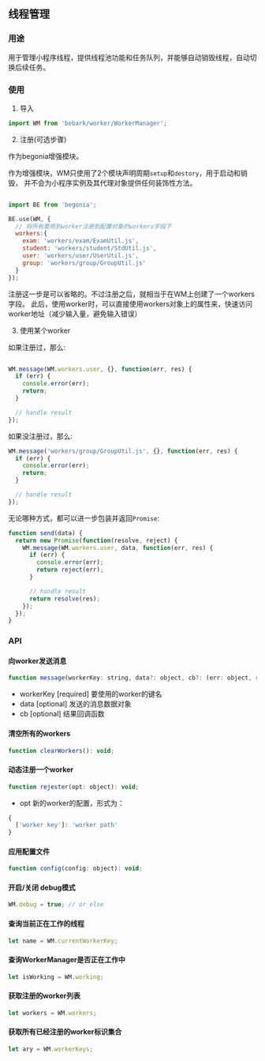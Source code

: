 ## 线程管理

### 用途

用于管理小程序线程，提供线程池功能和任务队列，并能够自动销毁线程，自动切换后续任务。


### 使用

1. 导入

```js
import WM from 'bebark/worker/WorkerManager';
```

2. 注册(可选步骤)

作为begonia增强模块。

作为增强模块，WM只使用了2个模块声明周期`setup`和`destory`，用于启动和销毁，
并不会为小程序实例及其代理对象提供任何装饰性方法。

```js

import BE from 'begonia';

BE.use(WM, {
  // 将所有要用到worker注册到配置对象的workers字段下
  workers:{
    exam: 'workers/exam/ExamUtil.js',
    student: 'workers/student/StdUtil.js',
    user: 'workers/user/UserUtil.js',
    group: 'workers/group/GroupUtil.js'
  }
});

```

注册这一步是可以省略的。不过注册之后，就相当于在WM上创建了一个workers字段。
此后，使用worker时，可以直接使用workers对象上的属性来，快速访问worker地址（减少输入量，避免输入错误）

3. 使用某个worker

如果注册过，那么:  

```js

WM.message(WM.workers.user, {}, function(err, res) {
  if (err) {
    console.error(err);
    return;
  }

  // handle result
});

```

如果没注册过，那么:

```js
WM.message('workers/group/GroupUtil.js', {}, function(err, res) {
  if (err) {
    console.error(err);
    return;
  }

  // handle result
});
```

无论哪种方式，都可以进一步包装并返回`Promise`:

```js
function send(data) {
  return new Promise(function(resolve, reject) {
    WM.message(WM.workers.user, data, function(err, res) {
      if (err) {
        console.error(err);
        return reject(err);
      }

      // handle result
      return resolve(res);
    });
  });
}
```

### API

#### 向worker发送消息

```js
function message(workerKey: string, data?: object, cb?: (err: object, res: any) => void): void;
```

- workerKey [required] 要使用的worker的键名
- data [optional] 发送的消息数据对象
- cb [optional] 结果回调函数

#### 清空所有的workers

```js
function clearWorkers(): void;
```

#### 动态注册一个worker

```js
function rejester(opt: object): void;
```
- opt 新的worker的配置，形式为：

```js
{
  ['worker key']: 'worker path'
}
```

#### 应用配置文件

```js
function config(config: object): void;
```

#### 开启/关闭 debug模式

```js
WM.debug = true; // or else
```

#### 查询当前正在工作的线程

```js
let name = WM.currentWorkerKey;
```

#### 查询WorkerManager是否正在工作中

```js
let isWorking = WM.working;
```

#### 获取注册的worker列表

```js
let workers = WM.workers;
```

#### 获取所有已经注册的worker标识集合

```js
let ary = WM.workerKeys;
```
